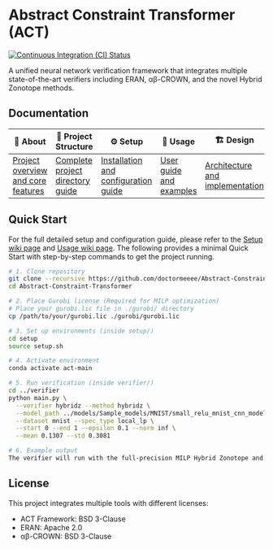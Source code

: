 # Abstract Constraint Transformer (ACT)

[![Continuous Integration (CI) Status](https://github.com/doctormeeee/Abstract-Constraint-Transformer/actions/workflows/ci.yml/badge.svg)](https://github.com/doctormeeee/Abstract-Constraint-Transformer/actions/workflows/ci.yml)

A unified neural network verification framework that integrates multiple state-of-the-art verifiers including ERAN, αβ-CROWN, and the novel Hybrid Zonotope methods.

## Documentation

| 📝 About | 📁 Project Structure | ⚙️ Setup | 🚀 Usage | 🏗️ Design |
|----------|----------------------|----------|----------|-----------|
| [Project overview and core features](https://github.com/doctormeeee/Abstract-Constraint-Transformer/wiki/About-ACT) | [Complete project directory guide](https://github.com/doctormeeee/Abstract-Constraint-Transformer/wiki/Project-Structure-of-ACT) | [Installation and configuration guide](https://github.com/doctormeeee/Abstract-Constraint-Transformer/wiki/Setup-Guide) | [User guide and examples](https://github.com/doctormeeee/Abstract-Constraint-Transformer/wiki/Usage-Guide) | [Architecture and implementation](https://github.com/doctormeeee/Abstract-Constraint-Transformer/wiki/Design-of-ACT) |

## Quick Start

For the full detailed setup and configuration guide, please refer to the [Setup wiki page](https://github.com/doctormeeee/Abstract-Constraint-Transformer/wiki/Setup-Guide) and [Usage wiki page](https://github.com/doctormeeee/Abstract-Constraint-Transformer/wiki/Usage-Guide).
The following provides a minimal Quick Start with step-by-step commands to get the project running.

```bash
# 1. Clone repository
git clone --recursive https://github.com/doctormeeee/Abstract-Constraint-Transformer.git
cd Abstract-Constraint-Transformer

# 2. Place Gurobi license (Required for MILP optimization)
# Place your gurobi.lic file in ./gurobi/ directory
cp /path/to/your/gurobi.lic ./gurobi/gurobi.lic

# 3. Set up environments (inside setup/)
cd setup
source setup.sh

# 4. Activate environment
conda activate act-main

# 5. Run verification (inside verifier/)
cd ../verifier
python main.py \
  --verifier hybridz --method hybridz \
  --model_path ../models/Sample_models/MNIST/small_relu_mnist_cnn_model_1.onnx \
  --dataset mnist --spec_type local_lp \
  --start 0 --end 1 --epsilon 0.1 --norm inf \
  --mean 0.1307 --std 0.3081

# 6. Example output
The verifier will run with the full-precision MILP Hybrid Zonotope and report SAT/UNSAT or timeout results.
```

## License

This project integrates multiple tools with different licenses:
- ACT Framework: BSD 3-Clause
- ERAN: Apache 2.0
- αβ-CROWN: BSD 3-Clause
